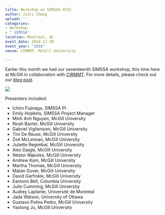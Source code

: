 ```yaml
---
title: Workshop on SIMSSA XVII
author: Jiali Cheng
upload: ''
categories:
- Workshop
- " SIMSSA"
location: Montreal, QC
event_date: 2018-11-30
event_year: "2018"
venue: CIRMMT, McGill University

---
```

Earlier this month we had our seventeenth SIMSSA workshop, this time here at McGill in collaboration with [CIRMMT](https://www.cirmmt.org). For more details, please check out our [blog post](https://simssa.ca/blog/simssa_xvii/ "SIMSSA XVII blog").

![](https://simssa.ca/assets/img/group-shot-simssaxvii.png)

Presenters included:

* Ichiro Fujinaga, SIMSSA PI
* Emily Hopkins, SIMSSA Project Manager
* Minh Anh Nguyen, McGill University
* Noah Baxter, McGill University
* Gabriel Vigliensoni, McGill University
* Tim De Reuse, McGill University
* Zoé McLennan, McGill University
* Juliette Regimbal, McGill University
* Alex Daigle, McGill University
* Néstor Nápoles, McGill University
* Andrew Kam, McGill University
* Martha Thomae, McGill University
* Matan Gover, McGill University
* David Garfinkle, McGill University
* Eamonn Bell, Columbia University
* Julie Cumming, McGill University
* Audrey Laplante, Université de Montréal
* Jada Watson, University of Ottawa
* Gustavo Polins Pedro, McGill University
* Yaolong Ju, McGill University